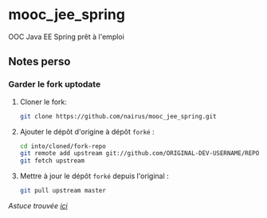 # mooc_jee_spring

OOC Java EE Spring prêt à l'emploi

## Notes perso

### Garder le fork uptodate

1. Cloner le fork:

   ```bash
   git clone https://github.com/nairus/mooc_jee_spring.git
   ```

1. Ajouter le dépôt d'origine à dépôt `forké` :

   ```bash
   cd into/cloned/fork-repo
   git remote add upstream git://github.com/ORIGINAL-DEV-USERNAME/REPO-YOU-FORKED-FROM.git
   git fetch upstream
   ```

1. Mettre à jour le dépôt `forké` depuis l'original :

   ```bash
   git pull upstream master
   ```

_Astuce trouvée [ici](https://gist.github.com/CristinaSolana/1885435)_
